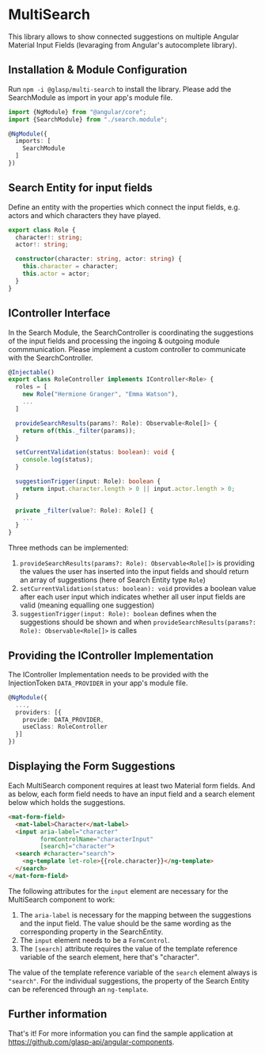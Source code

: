 # MultiSearch

This library allows to show connected suggestions on multiple Angular Material Input Fields (levaraging from Angular's autocomplete library).

## Installation & Module Configuration

Run `npm -i @glasp/multi-search` to install the library. Please add the SearchModule as import in your app's module file.

```typescript
import {NgModule} from "@angular/core";
import {SearchModule} from "./search.module";

@NgModule({
  imports: [
    SearchModule
  ]
})
```

## Search Entity for input fields

Define an entity with the properties which connect the input fields, e.g. actors and which characters they have played.

```typescript
export class Role {
  character!: string;
  actor!: string;

  constructor(character: string, actor: string) {
    this.character = character;
    this.actor = actor;
  }
}
```

## IController Interface

In the Search Module, the SearchController is coordinating the suggestions of the input fields and processing the ingoing & outgoing module commmunication. Please implement a custom controller to communicate with the SearchController. 

```typescript
@Injectable()
export class RoleController implements IController<Role> {
  roles = [
    new Role("Hermione Granger", "Emma Watson"),
    ...
  ]

  provideSearchResults(params?: Role): Observable<Role[]> {
    return of(this._filter(params));
  }

  setCurrentValidation(status: boolean): void {
    console.log(status);
  }

  suggestionTrigger(input: Role): boolean {
    return input.character.length > 0 || input.actor.length > 0;
  }

  private _filter(value?: Role): Role[] {
    ...
  }
}
```

Three methods can be implemented:

1. `provideSearchResults(params?: Role): Observable<Role[]>` is providing the values the user has inserted into the input fields and should return an array of suggestions (here of Search Entity type `Role`)
2. `setCurrentValidation(status: boolean): void` provides a boolean value after each user input which indicates whether all user input fields are valid (meaning equalling one suggestion)
3. `suggestionTrigger(input: Role): boolean` defines when the suggestions should be shown and when `provideSearchResults(params?: Role): Observable<Role[]>` is calles

## Providing the IController Implementation

The IController Implementation needs to be provided with the InjectionToken `DATA_PROVIDER` in your app's module file.

```typescript
@NgModule({
  ...,
  providers: [{
    provide: DATA_PROVIDER,
    useClass: RoleController
  }]
})
```

## Displaying the Form Suggestions

Each MultiSearch component requires at least two Material form fields. And as below, each form field needs to have an input field and a search element below which holds the suggestions.

```html
<mat-form-field>
  <mat-label>Character</mat-label>
  <input aria-label="character"
         formControlName="characterInput"
         [search]="character">
  <search #character="search">
    <ng-template let-role>{{role.character}}</ng-template>
  </search>
</mat-form-field>
```

The following attributes for the `input` element are necessary for the MultiSearch component to work:

1. The `aria-label` is necessary for the mapping between the suggestions and the input field. The value should be the same wording as the corresponding property in the SearchEntity.
2. The `input` element needs to be a `FormControl`.
3. The `[search]` attribute requires the value of the template reference variable of the search element, here that's "character".

The value of the template reference variable of the `search` element always is `"search"`. For the individual suggestions, the property of the Search Entity can be referenced through an `ng-template`.

## Further information

That's it! For more information you can find the sample application at https://github.com/glasp-api/angular-components.

